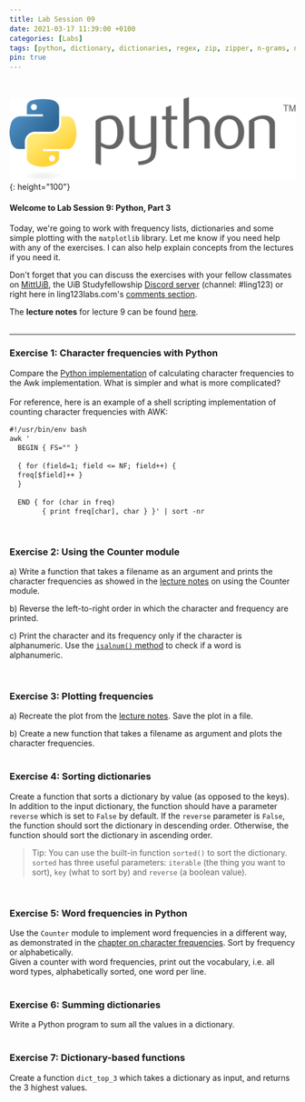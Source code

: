 ```yaml
---
title: Lab Session 09
date: 2021-03-17 11:39:00 +0100
categories: [Labs]
tags: [python, dictionary, dictionaries, regex, zip, zipper, n-grams, n-gram, frequency, counter, frequencies, Levenshtein, casefold, nltk]
pin: true
---
```


<br>

![Python Logo](/assets/img/lab-post-07/python-logo.png){: height="100"}

#### Welcome to Lab Session 9:  Python, Part 3 <br>
Today, we're going to work with frequency lists, dictionaries and some simple plotting with the `matplotlib` library.
Let me know if you need help with any of the exercises. I can also help explain concepts from the
lectures if you need it. <br>

Don't forget that you can discuss the exercises with your fellow classmates on
[MittUiB](https://mitt.uib.no/courses/27100/discussion_topics),
the UiB Studyfellowship [Discord server](https://discord.gg/sXgmWQ2G) (channel: #ling123) or right here in
ling123labs.com's [comments section](#post-extend-wrapper).


The **lecture notes** for lecture 9 can be found
[here](https://lingkurs.h.uib.no/webroot/index.php?page=python/charfreqpy&lang=en&course=ling123).
<br>
<br>

---


### Exercise 1: Character frequencies with Python <br>
Compare the
[Python implementation](https://lingkurs.h.uib.no/webroot/index.php?page=python/charfreqpy&lang=en&course=ling123)
of calculating character frequencies to the Awk implementation. What is simpler and what is more complicated? <br>
<br>
For reference, here is an example of a shell scripting implementation of counting character frequencies with AWK:
```shell
#!/usr/bin/env bash
awk '
  BEGIN { FS="" }

  { for (field=1; field <= NF; field++) {
  freq[$field]++ }
  }

  END { for (char in freq)
        { print freq[char], char } }' | sort -nr
```
<br>


### Exercise 2: Using the Counter module <br>
a) Write a function that takes a filename as an argument and prints the character frequencies as
showed in the [lecture notes](https://lingkurs.h.uib.no/webroot/index.php?page=python/charcounter&lang=en&course=ling123)
on using the Counter module. <br>

b) Reverse the left-to-right order in which the character and frequency are printed. <br>

c) Print the character and its frequency only if the character is alphanumeric. Use the
[`isalnum()` method](https://www.w3schools.com/python/ref_string_isalnum.asp) to check if a word is alphanumeric. <br>

<br>

### Exercise 3: Plotting frequencies <br>
a) Recreate the plot from the
[lecture notes](https://lingkurs.h.uib.no/webroot/index.php?page=python/freqplot&lang=en&course=ling123).
Save the plot in a file. <br>

b) Create a new function that takes a filename as argument and plots the character frequencies. <br>
<br>


### Exercise 4: Sorting dictionaries
Create a function that sorts a dictionary by value (as opposed to the keys). In addition to the input dictionary,
the function should have a parameter `reverse` which is set to `False` by default. If the `reverse` parameter is `False`,
the function should sort the dictionary in descending order. Otherwise, the function should sort the dictionary
in ascending order.

> Tip: You can use the built-in function `sorted()` to sort the dictionary. `sorted` has three useful parameters: `iterable`
> (the thing you want to sort), `key` (what to sort by) and `reverse` (a boolean value).

<br>


### Exercise 5: Word frequencies in Python <br>
Use the `Counter` module to implement word frequencies in a different way, as demonstrated in the
[chapter on character frequencies](https://lingkurs.h.uib.no/webroot/index.php?page=python/charfreqpy&lang=en&course=ling123).
Sort by frequency or alphabetically. <br>
Given a counter with word frequencies, print out the vocabulary, i.e. all word types, alphabetically sorted,
one word per line. <br>
<br>


### Exercise 6: Summing dictionaries <br>
Write a Python program to sum all the values in a dictionary. <br>
<br>


### Exercise 7: Dictionary-based functions <br>
Create a function `dict_top_3` which takes a dictionary as input, and returns the 3 highest values.
<br>
